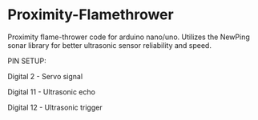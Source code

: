 # Proximity-Flamethrower

Proximity flame-thrower code for arduino nano/uno.
Utilizes the NewPing sonar library for better ultrasonic sensor reliability and speed.

PIN SETUP:

Digital 2 - Servo signal

Digital 11 - Ultrasonic echo

Digital 12 - Ultrasonic trigger
